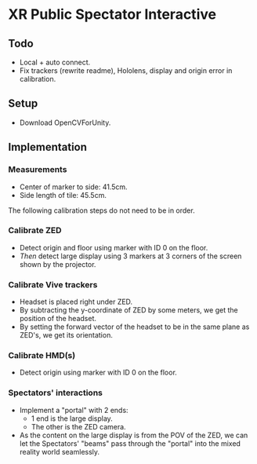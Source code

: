 # XR Public Spectator Interactive

## Todo

- Local + auto connect.
- Fix trackers (rewrite readme), Hololens, display and origin error in calibration.

## Setup

- Download OpenCVForUnity.

## Implementation

### Measurements

- Center of marker to side: 41.5cm.
- Side length of tile: 45.5cm.

The following calibration steps do not need to be in order.

### Calibrate ZED

- Detect origin and floor using marker with ID 0 on the floor.
- _Then_ detect large display using 3 markers at 3 corners of the screen shown by the projector.

### Calibrate Vive trackers

- Headset is placed right under ZED.
- By subtracting the y-coordinate of ZED by some meters, we get the position of the headset.
- By setting the forward vector of the headset to be in the same plane as ZED's, we get its orientation.

### Calibrate HMD(s)

- Detect origin using marker with ID 0 on the floor.

### Spectators' interactions

- Implement a "portal" with 2 ends:
  - 1 end is the large display.
  - The other is the ZED camera.
- As the content on the large display is from the POV of the ZED, we can let the Spectators' "beams" pass through the "portal" into the mixed reality world seamlessly.
